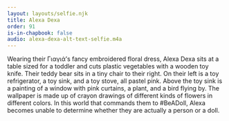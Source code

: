 ```yaml
---
layout: layouts/selfie.njk
title: Alexa Dexa
order: 91
is-in-chapbook: false
audio: alexa-dexa-alt-text-selfie.m4a
---
```


Wearing their Γιαγιά’s fancy embroidered floral dress, Alexa Dexa sits at a table sized for a toddler and cuts plastic vegetables with a wooden toy knife. Their teddy bear sits in a tiny chair to their right. On their left is a toy refrigerator, a toy sink, and a toy stove, all pastel pink. Above the toy sink is a painting of a window with pink curtains, a plant, and a bird flying by. The wallpaper is made up of crayon drawings of different kinds of flowers in different colors. In this world that commands them to #BeADoll, Alexa becomes unable to determine whether they are actually a person or a doll.
